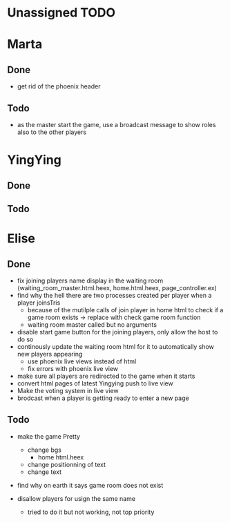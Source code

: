 # Unassigned TODO

# Marta
## Done
- get rid of the phoenix header

## Todo
- as the master start the game, use a broadcast message to show roles also to the other players

# YingYing
## Done
## Todo

# Elise
## Done
- fix joining players name display in the waiting room (waiting_room_master.html.heex, home.html.heex, page_controller.ex)
- find why the hell there are two processes created per player when a player joinsTris
    - because of the mutilple calls of join player in home html to check if a game room exists -> replace with check game room function
    - waiting room master called but no arguments
- disable start game button for the joining players, only allow the host to do so
- continously update the waiting room html for it to automatically show new players appearing
    - use phoenix live views instead of html
    - fix errors with phoenix live view
- make sure all players are redirected to the game when it starts
- convert html pages of latest Yingying push to live view
- Make the voting system in live view
- brodcast when a player is getting ready to enter a new page



## Todo
- make the game Pretty
    - change bgs 
        - home html.heex
    - change positionning of text
    - change text

- find why on earth it says game room does not exist

- disallow players for usign the same name
    - tried to do it but not working, not top priority
